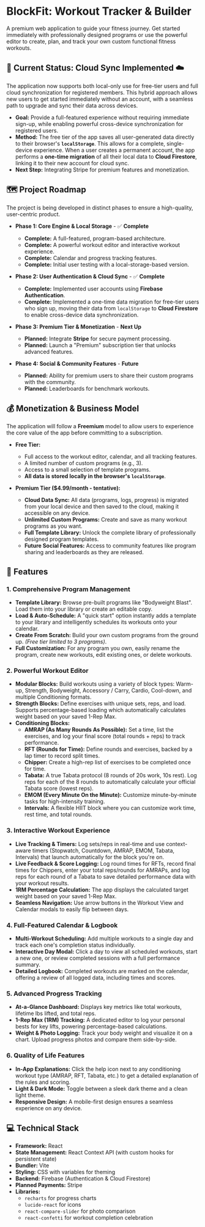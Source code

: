 # BlockFit: Workout Tracker & Builder

A premium web application to guide your fitness journey. Get started immediately with professionally designed programs or use the powerful editor to create, plan, and track your own custom functional fitness workouts.

## 🎯 Current Status: Cloud Sync Implemented ☁️

The application now supports both local-only use for free-tier users and full cloud synchronization for registered members. This hybrid approach allows new users to get started immediately without an account, with a seamless path to upgrade and sync their data across devices.

-   **Goal:** Provide a full-featured experience without requiring immediate sign-up, while enabling powerful cross-device synchronization for registered users.
-   **Method:** The free tier of the app saves all user-generated data directly to their browser's **`localStorage`**. This allows for a complete, single-device experience. When a user creates a permanent account, the app performs a **one-time migration** of all their local data to **Cloud Firestore**, linking it to their new account for cloud sync.
-   **Next Step:** Integrating Stripe for premium features and monetization.

## 🗺️ Project Roadmap

The project is being developed in distinct phases to ensure a high-quality, user-centric product.

*   **Phase 1: Core Engine & Local Storage** - ✅ **Complete**
    *   **Complete:** A full-featured, program-based architecture.
    *   **Complete:** A powerful workout editor and interactive workout experience.
    *   **Complete:** Calendar and progress tracking features.
    *   **Complete:** Initial user testing with a local-storage-based version.

*   **Phase 2: User Authentication & Cloud Sync** - ✅ **Complete**
    *   **Complete:** Implemented user accounts using **Firebase Authentication**.
    *   **Complete:** Implemented a one-time data migration for free-tier users who sign up, moving their data from `localStorage` to **Cloud Firestore** to enable cross-device data synchronization.

*   **Phase 3: Premium Tier & Monetization** - **Next Up**
    *   **Planned:** Integrate **Stripe** for secure payment processing.
    *   **Planned:** Launch a "Premium" subscription tier that unlocks advanced features.

*   **Phase 4: Social & Community Features** - **Future**
    *   **Planned:** Ability for premium users to share their custom programs with the community.
    *   **Planned:** Leaderboards for benchmark workouts.

## 💰 Monetization & Business Model

The application will follow a **Freemium** model to allow users to experience the core value of the app before committing to a subscription.

*   **Free Tier:**
    *   Full access to the workout editor, calendar, and all tracking features.
    *   A limited number of custom programs (e.g., 3).
    *   Access to a small selection of template programs.
    *   **All data is stored locally in the browser's `localStorage`**.

*   **Premium Tier ($4.99/month - tentative):**
    *   **Cloud Data Sync:** All data (programs, logs, progress) is migrated from your local device and then saved to the cloud, making it accessible on any device.
    *   **Unlimited Custom Programs:** Create and save as many workout programs as you want.
    *   **Full Template Library:** Unlock the complete library of professionally designed program templates.
    *   **Future Social Features:** Access to community features like program sharing and leaderboards as they are released.

## 🚀 Features

### 1. Comprehensive Program Management
- **Template Library:** Browse pre-built programs like "Bodyweight Blast". Load them into your library or create an editable copy.
- **Load & Auto-Schedule:** A "quick start" option instantly adds a template to your library and intelligently schedules its workouts onto your calendar.
- **Create From Scratch:** Build your own custom programs from the ground up. *(Free tier limited to 3 programs)*.
- **Full Customization:** For any program you own, easily rename the program, create new workouts, edit existing ones, or delete workouts.

### 2. Powerful Workout Editor
- **Modular Blocks:** Build workouts using a variety of block types: Warm-up, Strength, Bodyweight, Accessory / Carry, Cardio, Cool-down, and multiple Conditioning formats.
- **Strength Blocks:** Define exercises with unique sets, reps, and load. Supports percentage-based loading which automatically calculates weight based on your saved 1-Rep Max.
- **Conditioning Blocks:**
  - **AMRAP (As Many Rounds As Possible):** Set a time, list the exercises, and log your final score (total rounds + reps) to track performance.
  - **RFT (Rounds for Time):** Define rounds and exercises, backed by a lap timer to record split times.
  - **Chipper:** Create a high-rep list of exercises to be completed once for time.
  - **Tabata:** A true Tabata protocol (8 rounds of 20s work, 10s rest). Log reps for each of the 8 rounds to automatically calculate your official Tabata score (lowest reps).
  - **EMOM (Every Minute On the Minute):** Customize minute-by-minute tasks for high-intensity training.
  - **Intervals:** A flexible HIIT block where you can customize work time, rest time, and total rounds.

### 3. Interactive Workout Experience
- **Live Tracking & Timers:** Log sets/reps in real-time and use context-aware timers (Stopwatch, Countdown, AMRAP, EMOM, Tabata, Intervals) that launch automatically for the block you're on.
- **Live Feedback & Score Logging:** Log round times for RFTs, record final times for Chippers, enter your total reps/rounds for AMRAPs, and log reps for each round of a Tabata to save detailed performance data with your workout results.
- **1RM Percentage Calculation:** The app displays the calculated target weight based on your saved 1-Rep Max.
- **Seamless Navigation:** Use arrow buttons in the Workout View and Calendar modals to easily flip between days.

### 4. Full-Featured Calendar & Logbook
- **Multi-Workout Scheduling:** Add multiple workouts to a single day and track each one's completion status individually.
- **Interactive Day Modal:** Click a day to view all scheduled workouts, start a new one, or review completed sessions with a full performance summary.
- **Detailed Logbook:** Completed workouts are marked on the calendar, offering a review of all logged data, including times and scores.

### 5. Advanced Progress Tracking
- **At-a-Glance Dashboard:** Displays key metrics like total workouts, lifetime lbs lifted, and total reps.
- **1-Rep Max (1RM) Tracking:** A dedicated editor to log your personal bests for key lifts, powering percentage-based calculations.
- **Weight & Photo Logging:** Track your body weight and visualize it on a chart. Upload progress photos and compare them side-by-side.

### 6. Quality of Life Features
- **In-App Explanations:** Click the help icon next to any conditioning workout type (AMRAP, RFT, Tabata, etc.) to get a detailed explanation of the rules and scoring.
- **Light & Dark Mode:** Toggle between a sleek dark theme and a clean light theme.
- **Responsive Design:** A mobile-first design ensures a seamless experience on any device.

## 💻 Technical Stack
- **Framework:** React
- **State Management:** React Context API (with custom hooks for persistent state)
- **Bundler:** Vite
- **Styling:** CSS with variables for theming
- **Backend:** Firebase (Authentication & Cloud Firestore)
- **Planned Payments:** Stripe
- **Libraries:**
  - `recharts` for progress charts
  - `lucide-react` for icons
  - `react-compare-slider` for photo comparison
  - `react-confetti` for workout completion celebration